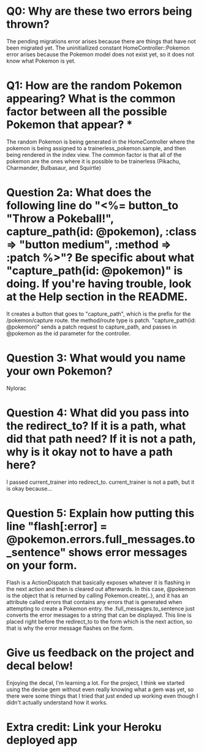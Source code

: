 # Q0: Why are these two errors being thrown?
The pending migrations error arises because there are things that have not been migrated yet.
The uninitiallized constant HomeController::Pokemon error arises because the Pokemon model does not exist yet, so it does not know what Pokemon is yet.

# Q1: How are the random Pokemon appearing? What is the common factor between all the possible Pokemon that appear? *
The random Pokemon is being generated in the HomeController where the pokemon is being assigned to a trainerless_pokemon.sample, and then being rendered in the index view. The common factor is that all of the pokemon are the ones where it is possible to be trainerless (Pikachu, Charmander, Bulbasaur, and Squirtle)

# Question 2a: What does the following line do "<%= button_to "Throw a Pokeball!", capture_path(id: @pokemon), :class => "button medium", :method => :patch %>"? Be specific about what "capture_path(id: @pokemon)" is doing. If you're having trouble, look at the Help section in the README.
It creates a button that goes to "capture_path", which is the prefix for the /pokemon/capture route. the method/route type is patch. "capture_path(id: @pokemon)" sends a patch request to capture_path, and passes in @pokemon as the id parameter for the controller.

# Question 3: What would you name your own Pokemon?
Nylorac

# Question 4: What did you pass into the redirect_to? If it is a path, what did that path need? If it is not a path, why is it okay not to have a path here?
I passed current_trainer into redirect_to. current_trainer is not a path, but it is okay because...

# Question 5: Explain how putting this line "flash[:error] = @pokemon.errors.full_messages.to_sentence" shows error messages on your form.
Flash is a ActionDispatch that basically exposes whatever it is flashing in the next action and then is cleared out afterwards. In this case, @pokemon is the object that is returned by calling Pokemon.create(..), and it has an attribute called errors that contains any errors that is generated when attempting to create a Pokemon entry. the .full_messages.to_sentence just converts the error messages to a string that can be displayed. This line is placed right before the redirect_to to the form which is the next action, so that is why the error message flashes on the form.

# Give us feedback on the project and decal below!
Enjoying the decal, I'm learning a lot. For the project, I think we started using the devise gem without even really knowing what a gem was yet, so there were some things that I tried that just ended up working even though I didn't actually understand how it works.

# Extra credit: Link your Heroku deployed app
